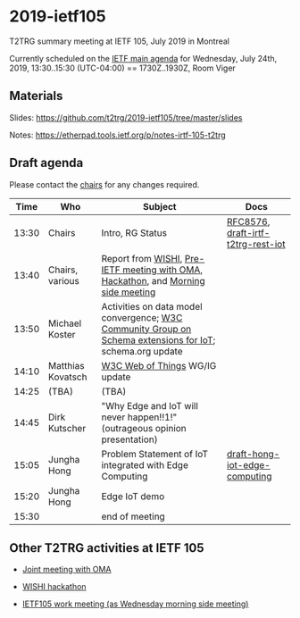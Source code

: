 # 2019-ietf105
T2TRG summary meeting at IETF 105, July 2019 in Montreal

Currently scheduled on the [IETF main agenda][] for Wednesday,
July 24th, 2019, 13:30..15:30 (UTC-04:00) == 1730Z..1930Z, Room Viger

[IETF main agenda]: https://datatracker.ietf.org/meeting/agenda

## Materials

Slides: <https://github.com/t2trg/2019-ietf105/tree/master/slides>

Notes: <https://etherpad.tools.ietf.org/p/notes-irtf-105-t2trg>

## Draft agenda

Please contact the [chairs][] for any changes required.

|  Time | Who               | Subject                                                                                                                   | Docs                                                     |
|-------|-------------------|---------------------------------------------------------------------------------------------------------------------------|----------------------------------------------------------|
| 13:30 | Chairs            | Intro, RG Status                                                                                                          | [RFC8576][seccons], [draft-irtf-t2trg-rest-iot][restiot] |
| 13:40 | Chairs, various   | Report from [WISHI][], [Pre-IETF meeting with OMA][pre105oma], [Hackathon][WISHI hackathon], and [Morning side meeting][] |                                                          |
| 13:50 | Michael Koster    | Activities on data model convergence; [W3C Community Group on Schema extensions for IoT][iotschemacg]; schema.org update  |                                                          |
| 14:10 | Matthias Kovatsch | [W3C Web of Things][W3CWoT] WG/IG update                                                                                  |                                                          |
| 14:25 | (TBA)             | (TBA)                                                                                                                     |                                                          |
| 14:45 | Dirk Kutscher     | "Why Edge and IoT will never happen!!1!" (outrageous opinion presentation)                                                |                                                          |
| 15:05 | Jungha Hong       | Problem Statement of IoT integrated with Edge Computing                                                                   | [draft-hong-iot-edge-computing][edge]                    |
| 15:20 | Jungha Hong       | Edge IoT demo                                                                                                             |                                                          |
| 15:30 |                   | end of meeting                                                                                                            |                                                          |

[WISHI]: https://github.com/t2trg/wishi/wiki/Agenda-items
[seccons]: https://tools.ietf.org/html/rfc8576
[restiot]: https://tools.ietf.org/html/draft-irtf-t2trg-rest-iot
[chairs]: mailto:t2trg-chairs@irtf.org
[iotschemacg]: https://www.w3.org/community/iotschema/
[W3CWoT]: https://www.w3.org/WoT/
[edge]: https://tools.ietf.org/html/draft-hong-iot-edge-computing

[rdrepl]: https://tools.ietf.org/html/draft-amsuess-core-rd-replication
[core-apps]: https://tools.ietf.org/html/draft-hartke-core-apps
[CoRAL]: https://tools.ietf.org/html/draft-hartke-t2trg-coral


## Other T2TRG activities at IETF 105

* [Joint meeting with OMA][pre105oma]

* [WISHI hackathon][]

* [IETF105 work meeting (as Wednesday morning side meeting)][Morning side meeting]

[WISHI hackathon]: https://github.com/t2trg/wishi/wiki/Preparation:-Hackathon-Planning
[Hackathon]: https://trac.ietf.org/trac/ietf/meeting/wiki/105hackathon#ProjectsIncludedinHackathonaddyourprojectusingthetemplateprovidedatendofprojectlist
[Morning side meeting]: https://github.com/t2trg/2019-ietf105/wiki/T2TRG-work-meeting
[pre105oma]: https://github.com/t2trg/2019-07-oma
